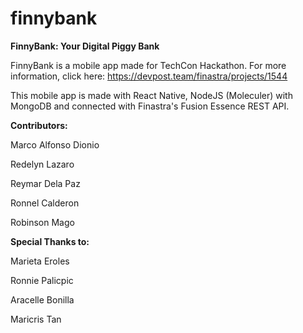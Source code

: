 # finnybank
**FinnyBank: Your Digital Piggy Bank**

FinnyBank is a mobile app made for TechCon Hackathon. For more information, click here: https://devpost.team/finastra/projects/1544

This mobile app is made with React Native, NodeJS (Moleculer) with MongoDB and connected with Finastra's Fusion Essence REST API.

**Contributors:**

Marco Alfonso Dionio 

Redelyn Lazaro

Reymar Dela Paz

Ronnel Calderon

Robinson Mago


**Special Thanks to:**

Marieta Eroles

Ronnie Palicpic

Aracelle Bonilla

Maricris Tan
